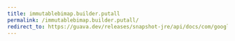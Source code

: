 ```yaml
---
title: immutablebimap.builder.putall
permalink: /immutablebimap.builder.putall/
redirect_to: https://guava.dev/releases/snapshot-jre/api/docs/com/google/common/collect/ImmutableBiMap.Builder.html#putAll-java.util.Map-
---
```

